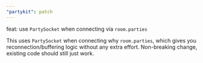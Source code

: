 ```yaml
---
"partykit": patch
---
```


feat: use `PartySocket` when connecting via `room.parties`

This uses `PartySocket` when connecting why `room.parties`, which gives you reconnection/buffering logic without any extra effort. Non-breaking change, existing code should still just work.

